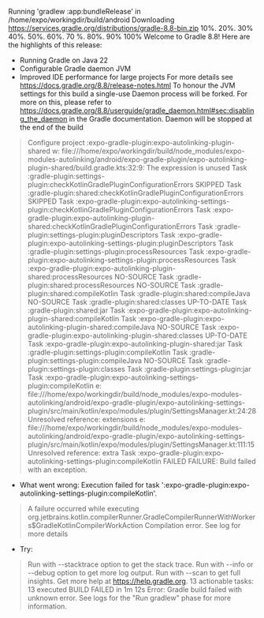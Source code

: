 Running 'gradlew :app:bundleRelease' in /home/expo/workingdir/build/android
Downloading https://services.gradle.org/distributions/gradle-8.8-bin.zip
10%.
20%.
30%
40%.
50%.
60%.
70
%.
80%.
90%
100%
Welcome to Gradle 8.8!
Here are the highlights of this release:
 - Running Gradle on Java 22
- Configurable Gradle daemon JVM
- Improved IDE performance for large projects
For more details see https://docs.gradle.org/8.8/release-notes.html
To honour the JVM settings for this build a single-use Daemon process will be forked. For more on this, please refer to https://docs.gradle.org/8.8/userguide/gradle_daemon.html#sec:disabling_the_daemon in the Gradle documentation.
Daemon will be stopped at the end of the build
> Configure project :expo-gradle-plugin:expo-autolinking-plugin-shared
w: file:///home/expo/workingdir/build/node_modules/expo-modules-autolinking/android/expo-gradle-plugin/expo-autolinking-plugin-shared/build.gradle.kts:32:9: The expression is unused
> Task :gradle-plugin:settings-plugin:checkKotlinGradlePluginConfigurationErrors SKIPPED
> Task :gradle-plugin:shared:checkKotlinGradlePluginConfigurationErrors SKIPPED
> Task :expo-gradle-plugin:expo-autolinking-settings-plugin:checkKotlinGradlePluginConfigurationErrors
> Task :expo-gradle-plugin:expo-autolinking-plugin-shared:checkKotlinGradlePluginConfigurationErrors
> Task :gradle-plugin:settings-plugin:pluginDescriptors
> Task :expo-gradle-plugin:expo-autolinking-settings-plugin:pluginDescriptors
> Task :gradle-plugin:settings-plugin:processResources
> Task :expo-gradle-plugin:expo-autolinking-settings-plugin:processResources
> Task :expo-gradle-plugin:expo-autolinking-plugin-shared:processResources NO-SOURCE
> Task :gradle-plugin:shared:processResources NO-SOURCE
> Task :gradle-plugin:shared:compileKotlin
> Task :gradle-plugin:shared:compileJava NO-SOURCE
> Task :gradle-plugin:shared:classes UP-TO-DATE
> Task :gradle-plugin:shared:jar
> Task :expo-gradle-plugin:expo-autolinking-plugin-shared:compileKotlin
> Task :expo-gradle-plugin:expo-autolinking-plugin-shared:compileJava NO-SOURCE
> Task :expo-gradle-plugin:expo-autolinking-plugin-shared:classes UP-TO-DATE
> Task :expo-gradle-plugin:expo-autolinking-plugin-shared:jar
> Task :gradle-plugin:settings-plugin:compileKotlin
> Task :gradle-plugin:settings-plugin:compileJava NO-SOURCE
> Task :gradle-plugin:settings-plugin:classes
> Task :gradle-plugin:settings-plugin:jar
> Task :expo-gradle-plugin:expo-autolinking-settings-plugin:compileKotlin
e: file:///home/expo/workingdir/build/node_modules/expo-modules-autolinking/android/expo-gradle-plugin/expo-autolinking-settings-plugin/src/main/kotlin/expo/modules/plugin/SettingsManager.kt:24:28 Unresolved reference: extensions
e: file:///home/expo/workingdir/build/node_modules/expo-modules-autolinking/android/expo-gradle-plugin/expo-autolinking-settings-plugin/src/main/kotlin/expo/modules/plugin/SettingsManager.kt:111:15 Unresolved reference: extra
> Task :expo-gradle-plugin:expo-autolinking-settings-plugin:compileKotlin FAILED
FAILURE: Build failed with an exception.
* What went wrong:
Execution failed for task ':expo-gradle-plugin:expo-autolinking-settings-plugin:compileKotlin'.
> A failure occurred while executing org.jetbrains.kotlin.compilerRunner.GradleCompilerRunnerWithWorkers$GradleKotlinCompilerWorkAction
   > Compilation error. See log for more details
* Try:
> Run with --stacktrace option to get the stack trace.
> Run with --info or --debug option to get more log output.
> Run with --scan to get full insights.
> Get more help at https://help.gradle.org.
13 actionable tasks: 13 executed
BUILD FAILED in 1m 12s
Error: Gradle build failed with unknown error. See logs for the "Run gradlew" phase for more information.
